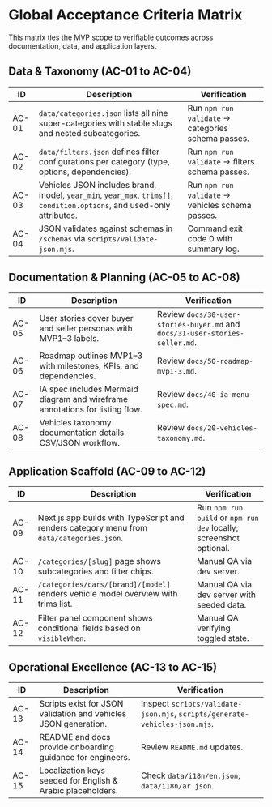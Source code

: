 # Global Acceptance Criteria Matrix

This matrix ties the MVP scope to verifiable outcomes across documentation, data, and application layers.

## Data & Taxonomy (AC-01 to AC-04)
| ID | Description | Verification |
|----|-------------|--------------|
| AC-01 | `data/categories.json` lists all nine super-categories with stable slugs and nested subcategories. | Run `npm run validate` → categories schema passes. |
| AC-02 | `data/filters.json` defines filter configurations per category (type, options, dependencies). | Run `npm run validate` → filters schema passes. |
| AC-03 | Vehicles JSON includes brand, model, `year_min`, `year_max`, `trims[]`, `condition.options`, and used-only attributes. | Run `npm run validate` → vehicles schema passes. |
| AC-04 | JSON validates against schemas in `/schemas` via `scripts/validate-json.mjs`. | Command exit code 0 with summary log. |

## Documentation & Planning (AC-05 to AC-08)
| ID | Description | Verification |
|----|-------------|--------------|
| AC-05 | User stories cover buyer and seller personas with MVP1–3 labels. | Review `docs/30-user-stories-buyer.md` and `docs/31-user-stories-seller.md`. |
| AC-06 | Roadmap outlines MVP1–3 with milestones, KPIs, and dependencies. | Review `docs/50-roadmap-mvp1-3.md`. |
| AC-07 | IA spec includes Mermaid diagram and wireframe annotations for listing flow. | Review `docs/40-ia-menu-spec.md`. |
| AC-08 | Vehicles taxonomy documentation details CSV/JSON workflow. | Review `docs/20-vehicles-taxonomy.md`. |

## Application Scaffold (AC-09 to AC-12)
| ID | Description | Verification |
|----|-------------|--------------|
| AC-09 | Next.js app builds with TypeScript and renders category menu from `data/categories.json`. | Run `npm run build` or `npm run dev` locally; screenshot optional. |
| AC-10 | `/categories/[slug]` page shows subcategories and filter chips. | Manual QA via dev server. |
| AC-11 | `/categories/cars/[brand]/[model]` renders vehicle model overview with trims list. | Manual QA via dev server with seeded data. |
| AC-12 | Filter panel component shows conditional fields based on `visibleWhen`. | Manual QA verifying toggled state. |

## Operational Excellence (AC-13 to AC-15)
| ID | Description | Verification |
|----|-------------|--------------|
| AC-13 | Scripts exist for JSON validation and vehicles JSON generation. | Inspect `scripts/validate-json.mjs`, `scripts/generate-vehicles-json.mjs`. |
| AC-14 | README and docs provide onboarding guidance for engineers. | Review `README.md` updates. |
| AC-15 | Localization keys seeded for English & Arabic placeholders. | Check `data/i18n/en.json`, `data/i18n/ar.json`. |
